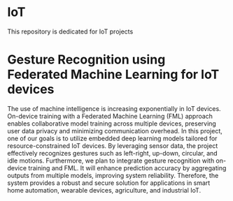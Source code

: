# IoT
This repository is dedicated for IoT projects

# Gesture Recognition using Federated Machine Learning for IoT devices
The use of machine intelligence is increasing exponentially in IoT devices. On-device training with a Federated Machine Learning (FML) approach enables collaborative model training across multiple devices, preserving user data privacy and minimizing communication overhead. In this project, one of our goals is to utilize embedded deep learning models tailored for resource-constrained IoT devices. By leveraging sensor data, the project effectively recognizes gestures such as left-right, up-down, circular, and idle motions. Furthermore, we plan to integrate gesture recognition with on-device training and FML. It will enhance prediction accuracy by aggregating outputs from multiple models, improving system reliability. Therefore, the system provides a robust and secure solution for applications in smart home automation, wearable devices, agriculture, and industrial IoT.
